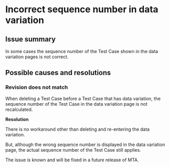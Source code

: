 # Incorrect sequence number in data variation

## Issue summary

In some cases the sequence number of the Test Case shown in the data variation pages is not correct.

## Possible causes and resolutions

### Revision does not match

When deleting a Test Case before a Test Case that has data variation, the sequence number of the Test Case in the data variation page is not recalculated.

**Resolution**

There is no workaround other than deleting and re-entering the data variation. 

But, although the wrong sequence number is displayed in the data variation page, the actual sequence number of the Test Case still applies.

The issue is known and will be fixed in a future release of MTA. 
